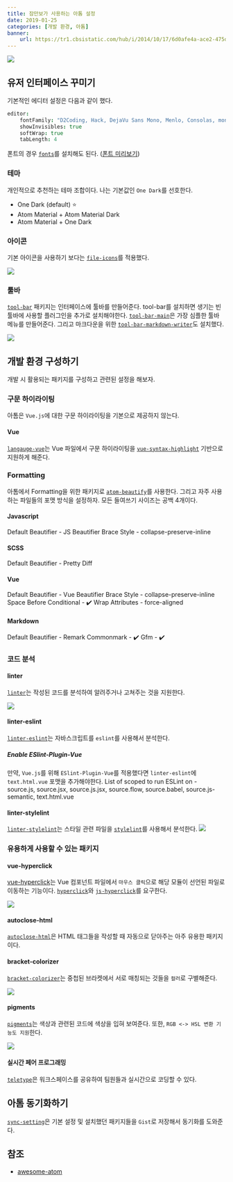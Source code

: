 ```yaml
---
title: 잠만보가 사용하는 아톰 설정
date: 2019-01-25
categories: [개발 환경, 아톰]
banner:
    url: https://tr1.cbsistatic.com/hub/i/2014/10/17/6d0afe4a-ace2-475d-8f33-00f9e7a82e16/atom-mark1200x630.png
---
```


![](https://user-images.githubusercontent.com/378023/49132477-f4b77680-f31f-11e8-8357-ac6491761c6c.png)

## 유저 인터페이스 꾸미기

기본적인 에디터 설정은 다음과 같이 했다.

```cson
editor:
    fontFamily: "D2Coding, Hack, DejaVu Sans Mono, Menlo, Consolas, monospace"
    showInvisibles: true
    softWrap: true
    tabLength: 4
```

폰트의 경우 [`fonts`](https://atom.io/packages/fonts)를 설치해도 된다. ([폰트 미리보기](https://app.programmingfonts.org/))

### 테마

개인적으로 추천하는 테마 조합이다. 나는 기본값인 `One Dark`를 선호한다.

-   One Dark (default) ⭐
-   Atom Material + Atom Material Dark
-   Atom Material + One Dark

### 아이콘

기본 아이콘을 사용하기 보다는 [`file-icons`](https://atom.io/packages/file-icons)를 적용했다.

![](https://raw.githubusercontent.com/file-icons/atom/6714706f268e257100e03c9eb52819cb97ad570b/preview.png)

### 툴바

[`tool-bar`](https://atom.io/packages/tool-bar) 패키지는 인터페이스에 툴바를 만들어준다.
tool-bar를 설치하면 생기는 빈 툴바에 사용할 플러그인을 추가로 설치해야한다. [`tool-bar-main`](https://atom.io/packages/tool-bar-main)은 가장 심플한 툴바 메뉴를 만들어준다. 그리고 마크다운을 위한 [`tool-bar-markdown-writer`](https://atom.io/packages/tool-bar-markdown-writer)도 설치했다.

![](https://i.github-camo.com/8387595328108e1dce2b658a6827140047e286e9/687474703a2f2f636c2e6c792f696d6167652f3277307533633178314b33572f53637265656e73686f742d323031352d30342d32312d31362e34362e34392e706e67)

## 개발 환경 구성하기

개발 시 활용되는 패키지를 구성하고 관련된 설정을 해보자.

### 구문 하이라이팅

아톰은 `Vue.js`에 대한 구문 하이라이팅을 기본으로 제공하지 않는다.

#### Vue

[`langauge-vue`](https://atom.io/packages/language-vue)는 Vue 파일에서 구문 하이라이팅을 [`vue-syntax-highlight`](https://github.com/vuejs/vue-syntax-highlight/tree/479672799b4162996e3c3c7e09583fb6d98e1e6c) 기반으로 지원하게 해준다.

### Formatting

아톰에서 Formatting을 위한 패키지로 [`atom-beautify`](https://atom.io/packages/atom-beautify)를 사용한다.
그리고 자주 사용하는 파일들의 포맷 방식을 설정하자. 모든 들여쓰기 사이즈는 공백 4개이다.

#### Javascript

Default Beautifier - JS Beautifier
Brace Style - collapse-preserve-inline

#### SCSS

Default Beautifier - Pretty Diff

#### Vue

Default Beautifier - Vue Beautifier
Brace Style - collapse-preserve-inline
Space Before Conditional - ✔️
Wrap Attributes - force-aligned

#### Markdown

Default Beautifier - Remark
Commonmark - ✔️
Gfm - ✔️

### 코드 분석

#### linter

[`linter`](https://atom.io/packages/linter)는 작성된 코드를 분석하여 알려주거나 고쳐주는 것을 지원한다.

![](https://i.github-camo.com/a7fa1da3b5b4bdea00b5d25591f47e0751f64d4e/68747470733a2f2f636c6f75642e67697468756275736572636f6e74656e742e636f6d2f6173736574732f343237383131332f32333837393933332f31616231376532612d303837322d313165372d383033642d3366653063636663363739302e676966)

#### linter-eslint

[`linter-eslint`](https://atom.io/packages/linter-eslint)는 자바스크립트를 `eslint`를 사용해서 분석한다.

##### Enable ESlint-Plugin-Vue

만약, `Vue.js`를 위해 `ESlint-Plugin-Vue`를 적용했다면 `linter-eslint`에 `text.html.vue` 포맷을 추가해야한다.
List of scoped to run ESLint on - source.js, source.jsx, source.js.jsx, source.flow, source.babel, source.js-semantic, text.html.vue

#### linter-stylelint

[`linter-stylelint`](https://atom.io/packages/linter-stylelint)는 스타일 관련 파일을 [`stylelint`](https://github.com/stylelint/stylelint)를 사용해서 분석한다.
![](https://i.github-camo.com/0f7ea286f12d90256431c2edb65087dacb8ad73a/68747470733a2f2f7261772e67697468756275736572636f6e74656e742e636f6d2f41746f6d4c696e7465722f6c696e7465722d7374796c656c696e742f6d61737465722f64656d6f2e706e67)

### 유용하게 사용할 수 있는 패키지

#### vue-hyperclick

[vue-hyperclick](https://atom.io/packages/vue-hyperclick)는 Vue 컴포넌트 파일에서 `마우스 클릭`으로 해당 모듈이 선언된 파일로 이동하는 기능이다. [`hyperclick`](https://atom.io/packages/hyperclick)와 [`js-hyperclick`](https://atom.io/packages/js-hyperclick)를 요구한다.

![](https://i.github-camo.com/a917b5ee7f755895922efa2706d699b0a5c167f7/68747470733a2f2f6672697a692e78797a2f65787465726e616c732f7675652d6879706572636c69636b2d64656d6f2e676966)

#### autoclose-html

[`autoclose-html`](https://atom.io/packages/autoclose-html)은 HTML 태그들을 작성할 때 자동으로 닫아주는 아주 유용한 패키지이다.

#### bracket-colorizer

[`bracket-colorizer`](https://atom.io/packages/bracket-colorizer)는 중첩된 브라켓에서 서로 매칭되는 것들을 `컬러`로 구별해준다.

![](https://i.github-camo.com/c33845e7be99491bd3e728ec53941753c680dcb2/68747470733a2f2f7261772e67697468756275736572636f6e74656e742e636f6d2f766e2d6b692f627261636b65742d636f6c6f72697a65722f76312e322e302f2e6769746875622f73637265656e73686f74312e706e67)

#### pigments

[`pigments`](https://atom.io/packages/pigments)는 색상과 관련된 코드에 색상을 입혀 보여준다. 또한, `RGB <-> HSL 변환 기능도 지원`한다.

![](https://i.github-camo.com/802d8b759d01e70861f95f99495731f19b145b03/687474703a2f2f61626533332e6769746875622e696f2f61746f6d2d7069676d656e74732f7069676d656e74732e6769663f7261773d74727565)

#### 실시간 페어 프로그래밍

[`teletype`](https://atom.io/packages/teletype)은 워크스페이스를 공유하여 팀원들과 실시간으로 코딩할 수 있다.

## 아톰 동기화하기

[`sync-setting`](https://atom.io/packages/sync-settings)은 기본 설정 및 설치했던 패키지들을 `Gist`로 저장해서 동기화를 도와준다.

## 참조

-   [awesome-atom](https://github.com/mehcode/awesome-atom)
